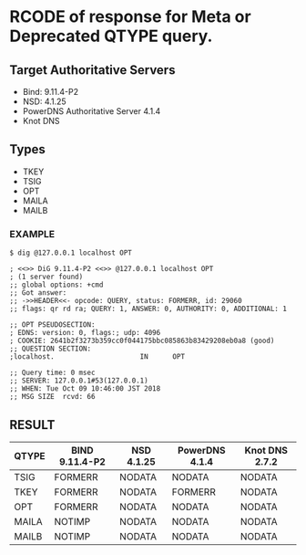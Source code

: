 # RCODE of response for Meta or Deprecated QTYPE query.

## Target Authoritative Servers

- Bind: 9.11.4-P2
- NSD: 4.1.25
- PowerDNS Authoritative Server 4.1.4
- Knot DNS

## Types

* TKEY
* TSIG
* OPT
* MAILA
* MAILB

### EXAMPLE

```
$ dig @127.0.0.1 localhost OPT

; <<>> DiG 9.11.4-P2 <<>> @127.0.0.1 localhost OPT
; (1 server found)
;; global options: +cmd
;; Got answer:
;; ->>HEADER<<- opcode: QUERY, status: FORMERR, id: 29060
;; flags: qr rd ra; QUERY: 1, ANSWER: 0, AUTHORITY: 0, ADDITIONAL: 1

;; OPT PSEUDOSECTION:
; EDNS: version: 0, flags:; udp: 4096
; COOKIE: 2641b2f3273b359cc0f044175bbc085863b83429208eb0a8 (good)
;; QUESTION SECTION:
;localhost.                     IN      OPT

;; Query time: 0 msec
;; SERVER: 127.0.0.1#53(127.0.0.1)
;; WHEN: Tue Oct 09 10:46:00 JST 2018
;; MSG SIZE  rcvd: 66
```


## RESULT


| QTYPE | BIND 9.11.4-P2 | NSD 4.1.25 | PowerDNS 4.1.4 | Knot DNS 2.7.2 |
|-------|----------------|------------|----------------|----------------|
| TSIG  | FORMERR        | NODATA     | NODATA         | NODATA         |
| TKEY  | FORMERR        | NODATA     | FORMERR        | NODATA         |
| OPT   | FORMERR        | NODATA     | NODATA         | NODATA         |
| MAILA | NOTIMP         | NODATA     | NODATA         | NODATA         |
| MAILB | NOTIMP         | NODATA     | NODATA         | NODATA         |

